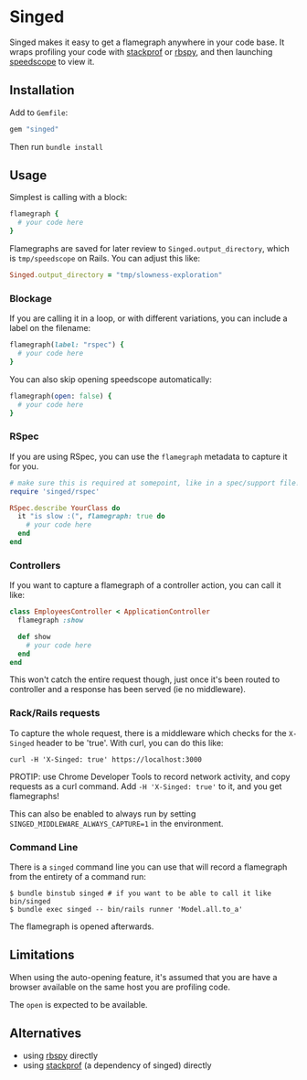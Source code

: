 # Singed

Singed makes it easy to get a flamegraph anywhere in your code base. It wraps profiling your code with [stackprof](https://github.com/tmm1/stackprof) or [rbspy](https://github.com/rbspy/rbspy), and then launching [speedscope](https://github.com/jlfwong/speedscope) to view it.

## Installation

Add to `Gemfile`:

```ruby
gem "singed"
```

Then run `bundle install`

## Usage

Simplest is calling with a block:

```ruby
flamegraph {
  # your code here
}
```

Flamegraphs are saved for later review to `Singed.output_directory`, which is `tmp/speedscope` on Rails. You can adjust this like:

```ruby
Singed.output_directory = "tmp/slowness-exploration"
```

### Blockage
If you are calling it in a loop, or with different variations, you can include a label on the filename:

```ruby
flamegraph(label: "rspec") {
  # your code here
}
```

You can also skip opening speedscope automatically:

```ruby
flamegraph(open: false) {
  # your code here
}
```

### RSpec

If you are using RSpec, you can use the `flamegraph` metadata to capture it for you.

```ruby
# make sure this is required at somepoint, like in a spec/support file!
require 'singed/rspec' 

RSpec.describe YourClass do
  it "is slow :(", flamegraph: true do
    # your code here
  end
end
```

### Controllers

If you want to capture a flamegraph of a controller action, you can call it like:

```ruby
class EmployeesController < ApplicationController
  flamegraph :show

  def show
    # your code here
  end
end
```

This won't catch the entire request though, just once it's been routed to controller and a response has been served (ie no middleware).

### Rack/Rails requests

To capture the whole request, there is a middleware which checks for the  `X-Singed` header to be 'true'. With curl, you can do this like:

```shell
curl -H 'X-Singed: true' https://localhost:3000
```

PROTIP: use Chrome Developer Tools to record network activity, and copy requests as a curl command. Add `-H 'X-Singed: true'` to it, and you get flamegraphs!

This can also be enabled to always run by setting `SINGED_MIDDLEWARE_ALWAYS_CAPTURE=1`  in the environment.

### Command Line

There is a `singed` command line you can use that will record a flamegraph from the entirety of a command run:

```shell
$ bundle binstub singed # if you want to be able to call it like bin/singed
$ bundle exec singed -- bin/rails runner 'Model.all.to_a'
```

The flamegraph is opened afterwards.


## Limitations

When using the auto-opening feature, it's assumed that you are have a browser available on the same host you are profiling code.

The `open` is expected to be available.

## Alternatives

- using [rbspy](https://rbspy.github.io/) directly
- using [stackprof](https://github.com/tmm1/stackprof) (a dependency of singed) directly

